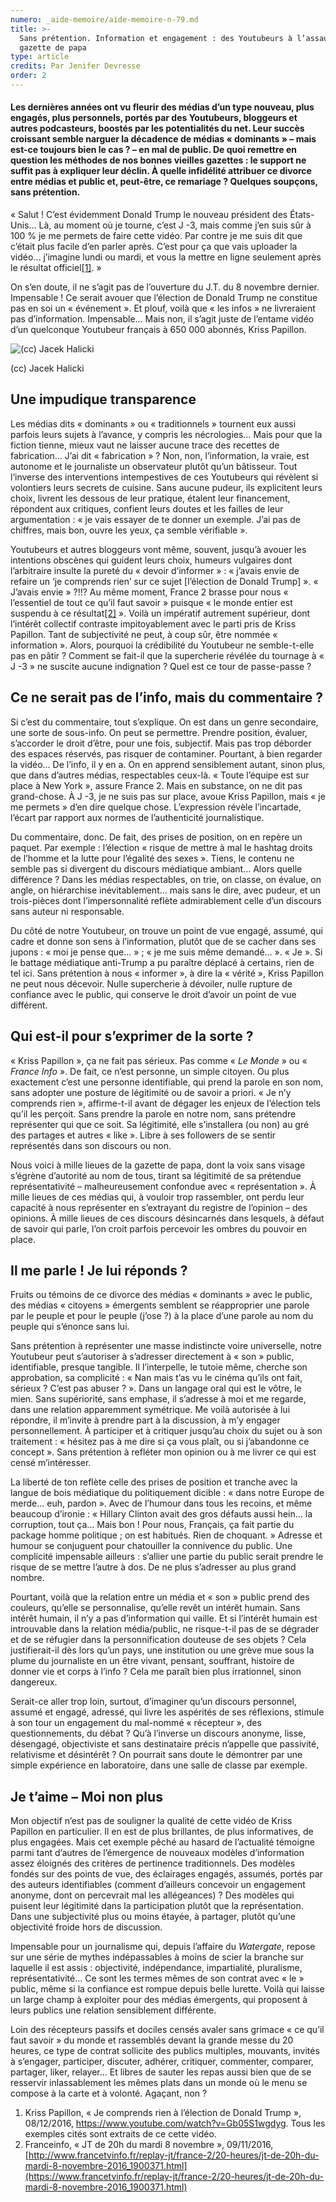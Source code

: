 ```yaml
---
numero: _aide-memoire/aide-memoire-n-79.md
title: >-
  Sans prétention. Information et engagement : des Youtubeurs à l’assaut de la
  gazette de papa
type: article
credits: Par Jenifer Devresse
order: 2
---
```

#### Les dernières années ont vu fleurir des médias d’un type nouveau, plus engagés, plus personnels, portés par des Youtubeurs, bloggeurs et autres podcasteurs, boostés par les potentialités du net. Leur succès croissant semble narguer la décadence de médias « dominants » – mais est-ce toujours bien le cas ? – en mal de public. De quoi remettre en question les méthodes de nos bonnes vieilles gazettes : le support ne suffit pas à expliquer leur déclin. À quelle infidélité attribuer ce divorce entre médias et public et, peut-être, ce remariage ? Quelques soupçons, sans prétention.

« Salut ! C’est évidemment Donald Trump le nouveau président des États-Unis… Là, au moment où je tourne, c’est J -3, mais comme j’en suis sûr à 100 % je me permets de faire cette vidéo. Par contre je me suis dit que c’était plus facile d’en parler après. C’est pour ça que vais uploader la vidéo… j’imagine lundi ou mardi, et vous la mettre en ligne seulement après le résultat officiel[[1]](#footnote-1). »

On s’en doute, il ne s’agit pas de l’ouverture du J.T. du 8 novembre dernier. Impensable ! Ce serait avouer que l’élection de Donald Trump ne constitue pas en soi un « événement ». Et plouf, voilà que « les infos » ne livreraient pas d’information. Impensable… Mais non, il s’agit juste de l’entame vidéo d’un quelconque Youtubeur français à 650 000 abonnés, Kriss Papillon.



![(cc) Jacek Halicki](/assets/uploads/am-79-devresse-cc-jacek-halicki.jpg)

<span class="img-copyright"> (cc) Jacek Halicki </span>



## Une impudique transparence

Les médias dits « dominants » ou « traditionnels » tournent eux aussi parfois leurs sujets à l’avance, y compris les nécrologies… Mais pour que la fiction tienne, mieux vaut ne laisser aucune trace des recettes de fabrication… J’ai dit « fabrication » ? Non, non, l’information, la vraie, est autonome et le journaliste un observateur plutôt qu’un bâtisseur. Tout l’inverse des interventions intempestives de ces Youtubeurs qui révèlent si volontiers leurs secrets de cuisine. Sans aucune pudeur, ils explicitent leurs choix, livrent les dessous de leur pratique, étalent leur financement, répondent aux critiques, confient leurs doutes et les failles de leur argumentation : « je vais essayer de te donner un exemple. J’ai pas de chiffres, mais bon, ouvre les yeux, ça semble vérifiable ».

Youtubeurs et autres bloggeurs vont même, souvent, jusqu’à avouer les intentions obscènes qui guident leurs choix, humeurs vulgaires dont l’arbitraire insulte la pureté du « devoir d’informer » : « j’avais envie de refaire un ‘je comprends rien’ sur ce sujet \[l’élection de Donald Trump] ». « J’avais envie » ?!!? Au même moment, France 2 brasse pour nous « l’essentiel de tout ce qu’il faut savoir » puisque « le monde entier est suspendu à ce résultat[[2]](#footnote-2) ». Voilà un impératif autrement supérieur, dont l’intérêt collectif contraste impitoyablement avec le parti pris de Kriss Papillon. Tant de subjectivité ne peut, à coup sûr, être nommée « information ». Alors, pourquoi la crédibilité du Youtubeur ne semble-t-elle pas en pâtir ? Comment se fait-il que la supercherie révélée du tournage à « J -3 » ne suscite aucune indignation ? Quel est ce tour de passe-passe ?

## Ce ne serait pas de l’info, mais du commentaire ?

Si c’est du commentaire, tout s’explique. On est dans un genre secondaire, une sorte de sous-info. On peut se permettre. Prendre position, évaluer, s’accorder le droit d’être, pour une fois, subjectif. Mais pas trop déborder des espaces réservés, pas risquer de contaminer. Pourtant, à bien regarder la vidéo… De l’info, il y en a. On en apprend sensiblement autant, sinon plus, que dans d’autres médias, respectables ceux-là. « Toute l’équipe est sur place à New York », assure France 2. Mais en substance, on ne dit pas grand-chose. À J -3, je ne suis pas sur place, avoue Kriss Papillon, mais « je me permets » d’en dire quelque chose. L’expression révèle l’incartade, l’écart par rapport aux normes de l’authenticité journalistique.

Du commentaire, donc. De fait, des prises de position, on en repère un paquet. Par exemple : l’élection « risque de mettre à mal le hashtag droits de l’homme et la lutte pour l’égalité des sexes ». Tiens, le contenu ne semble pas si divergent du discours médiatique ambiant… Alors quelle différence ? Dans les médias respectables, on trie, on classe, on évalue, on angle, on hiérarchise inévitablement… mais sans le dire, avec pudeur, et un trois-pièces dont l’impersonnalité reflète admirablement celle d’un discours sans auteur ni responsable.

Du côté de notre Youtubeur, on trouve un point de vue engagé, assumé, qui cadre et donne son sens à l’information, plutôt que de se cacher dans ses jupons : « moi je pense que… » ; « je me suis même demandé… ». « Je ». Si le battage médiatique anti-Trump a pu paraître déplacé à certains, rien de tel ici. Sans prétention à nous « informer », à dire la « vérité », Kriss Papillon ne peut nous décevoir. Nulle supercherie à dévoiler, nulle rupture de confiance avec le public, qui conserve le droit d’avoir un point de vue différent.

## Qui est-il pour s’exprimer de la sorte ?

« Kriss Papillon », ça ne fait pas sérieux. Pas comme « _Le Monde_ » ou « _France Info_ ». De fait, ce n’est personne, un simple citoyen. Ou plus exactement c’est une personne identifiable, qui prend la parole en son nom, sans adopter une posture de légitimité ou de savoir a priori. « Je n’y comprends rien », affirme-t-il avant de dégager les enjeux de l’élection tels qu’il les perçoit. Sans prendre la parole en notre nom, sans prétendre représenter qui que ce soit. Sa légitimité, elle s’installera (ou non) au gré des partages et autres « like ». Libre à ses followers de se sentir représentés dans son discours ou non.

Nous voici à mille lieues de la gazette de papa, dont la voix sans visage s’égrène d’autorité au nom de tous, tirant sa légitimité de sa prétendue représentativité – malheureusement confondue avec « représentation ». À mille lieues de ces médias qui, à vouloir trop rassembler, ont perdu leur capacité à nous représenter en s’extrayant du registre de l’opinion – des opinions. À mille lieues de ces discours désincarnés dans lesquels, à défaut de savoir qui parle, l’on croit parfois percevoir les ombres du pouvoir en place.

## Il me parle ! Je lui réponds ?

Fruits ou témoins de ce divorce des médias « dominants » avec le public, des médias « citoyens » émergents semblent se réapproprier une parole par le peuple et pour le peuple (j’ose ?) à la place d’une parole au nom du peuple qui s’énonce sans lui.

Sans prétention à représenter une masse indistincte voire universelle, notre Youtubeur peut s’autoriser à s’adresser directement à « son » public, identifiable, presque tangible. Il l’interpelle, le tutoie même, cherche son approbation, sa complicité : « Nan mais t’as vu le cinéma qu’ils ont fait, sérieux ? C’est pas abuser ? ». Dans un langage oral qui est le vôtre, le mien. Sans supériorité, sans emphase, il s’adresse à moi et me regarde, dans une relation apparemment symétrique. Me voilà autorisée à lui répondre, il m’invite à prendre part à la discussion, à m’y engager personnellement. À participer et à critiquer jusqu’au choix du sujet ou à son traitement : « hésitez pas à me dire si ça vous plaît, ou si j’abandonne ce concept ». Sans prétention à refléter mon opinion ou à me livrer ce qui est censé m’intéresser.

La liberté de ton reflète celle des prises de position et tranche avec la langue de bois médiatique du politiquement dicible : « dans notre Europe de merde… euh, pardon ». Avec de l’humour dans tous les recoins, et même beaucoup d’ironie : « Hillary Clinton avait des gros défauts aussi hein… la corruption, tout ça… Mais bon ! Pour nous, Français, ça fait partie du package homme politique ; on est habitués. Rien de choquant. » Adresse et humour se conjuguent pour chatouiller la connivence du public. Une complicité impensable ailleurs : s’allier une partie du public serait prendre le risque de se mettre l’autre à dos. De ne plus s’adresser au plus grand nombre.

Pourtant, voilà que la relation entre un média et « son » public prend des couleurs, qu’elle se personnalise, qu’elle revêt un intérêt humain. Sans intérêt humain, il n’y a pas d’information qui vaille. Et si l’intérêt humain est introuvable dans la relation média/public, ne risque-t-il pas de se dégrader et de se réfugier dans la personnification douteuse de ses objets ? Cela justifierait-il dès lors qu’un pays, une institution ou une grève mue sous la plume du journaliste en un être vivant, pensant, souffrant, histoire de donner vie et corps à l’info ? Cela me paraît bien plus irrationnel, sinon dangereux.

Serait-ce aller trop loin, surtout, d’imaginer qu’un discours personnel, assumé et engagé, adressé, qui livre les aspérités de ses réflexions, stimule à son tour un engagement du mal-nommé « récepteur », des questionnements, du débat ? Qu’à l’inverse un discours anonyme, lisse, désengagé, objectiviste et sans destinataire précis n’appelle que passivité, relativisme et désintérêt ? On pourrait sans doute le démontrer par une simple expérience en laboratoire, dans une salle de classe par exemple.

## Je t’aime – Moi non plus

Mon objectif n’est pas de souligner la qualité de cette vidéo de Kriss Papillon en particulier. Il en est de plus brillantes, de plus informatives, de plus engagées. Mais cet exemple pêché au hasard de l’actualité témoigne parmi tant d’autres de l’émergence de nouveaux modèles d’information assez éloignés des critères de pertinence traditionnels. Des modèles fondés sur des points de vue, des éclairages engagés, assumés, portés par des auteurs identifiables (comment d’ailleurs concevoir un engagement anonyme, dont on percevrait mal les allégeances) ? Des modèles qui puisent leur légitimité dans la participation plutôt que la représentation. Dans une subjectivité plus ou moins étayée, à partager, plutôt qu’une objectivité froide hors de discussion.

Impensable pour un journalisme qui, depuis l’affaire du _Watergate_, repose sur une série de mythes indépassables à moins de scier la branche sur laquelle il est assis : objectivité, indépendance, impartialité, pluralisme, représentativité… Ce sont les termes mêmes de son contrat avec « le » public, même si la confiance est rompue depuis belle lurette. Voilà qui laisse un large champ à exploiter pour des médias émergents, qui proposent à leurs publics une relation sensiblement différente.

Loin des récepteurs passifs et dociles censés avaler sans grimace « ce qu’il faut savoir » du monde et rassemblés devant la grande messe du 20 heures, ce type de contrat sollicite des publics multiples, mouvants, invités à s’engager, participer, discuter, adhérer, critiquer, commenter, comparer, partager, liker, relayer… Et libres de sauter les repas aussi bien que de se resservir inlassablement les mêmes plats dans un monde où le menu se compose à la carte et à volonté. Agaçant, non ?

1. Kriss Papillon, « Je comprends rien à l’élection de Donald Trump », 08/12/2016, <https://www.youtube.com/watch?v=Gb05S1wgdyg>. Tous les exemples cités sont extraits de ce cette vidéo.
2. Franceinfo, « JT de 20h du mardi 8 novembre », 09/11/2016, [http://www.francetvinfo.fr/replay-jt/france-2/20-heures/jt-de-20h-du-mardi-8-novembre-2016_1900371.html](https://www.francetvinfo.fr/replay-jt/france-2/20-heures/jt-de-20h-du-mardi-8-novembre-2016_1900371.html)
